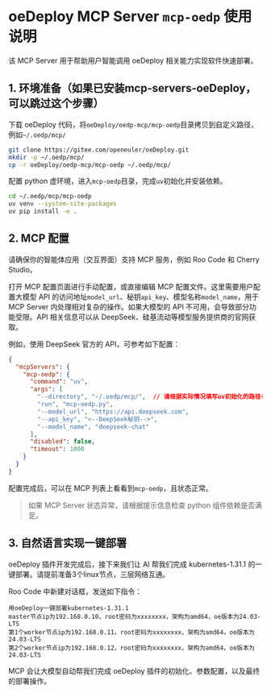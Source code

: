 # oeDeploy MCP Server `mcp-oedp` 使用说明

该 MCP Server 用于帮助用户智能调用 oeDeploy 相关能力实现软件快速部署。

## 1. 环境准备（如果已安装mcp-servers-oeDeploy，可以跳过这个步骤）

下载 oeDeploy 代码，将`oeDeploy/oedp-mcp/mcp-oedp`目录拷贝到自定义路径，例如`~/.oedp/mcp/`

```bash
git clone https://gitee.com/openeuler/oeDeploy.git
mkdir -p ~/.oedp/mcp/
cp -r oeDeploy/oedp-mcp/mcp-oedp ~/.oedp/mcp/
```

配置 python 虚环境，进入`mcp-oedp`目录，完成`uv`初始化并安装依赖。

```bash
cd ~/.oedp/mcp/mcp-oedp
uv venv --system-site-packages
uv pip install -e .
```

## 2. MCP 配置

请确保你的智能体应用（交互界面）支持 MCP 服务，例如 Roo Code 和 Cherry Studio。

打开 MCP 配置页面进行手动配置，或直接编辑 MCP 配置文件。这里需要用户配置大模型 API 的访问地址`model_url`、秘钥`api_key`、模型名称`model_name`，用于 MCP Server 内处理相对复杂的操作。如果大模型的 API 不可用，会导致部分功能受限。API 相关信息可以从 DeepSeek、硅基流动等模型服务提供商的官网获取。

例如，使用 DeepSeek 官方的 API，可参考如下配置：

````json
{
  "mcpServers": {
    "mcp-oedp": {
      "command": "uv",
      "args": [
        "--directory", "~/.oedp/mcp/",  // 请根据实际情况填写uv初始化的路径(即mcp-oedp.py所在路径)
        "run", "mcp-oedp.py",
        "--model_url", "https://api.deepseek.com",
        "--api_key", "<--DeepSeek秘钥-->",
        "--model_name", "deepseek-chat"
      ],
      "disabled": false,
      "timeout": 1800
    }
  }
}
````

配置完成后，可以在 MCP 列表上看看到`mcp-oedp`，且状态正常。

> 如果 MCP Server 状态异常，请根据提示信息检查 python 组件依赖是否满足。

## 3. 自然语言实现一键部署

oeDeploy 插件开发完成后，接下来我们让 AI 帮我们完成 kubernetes-1.31.1 的一键部署。请提前准备3个linux节点，三层网络互通。

Roo Code 中新建对话框，发送如下指令：

```
用oeDeploy一键部署kubernetes-1.31.1
master节点ip为192.168.0.10，root密码为xxxxxxxx，架构为amd64，oe版本为24.03-LTS
第1个worker节点ip为192.168.0.11，root密码为xxxxxxxx，架构为amd64，oe版本为24.03-LTS
第2个worker节点ip为192.168.0.12，root密码为xxxxxxxx，架构为amd64，oe版本为24.03-LTS
```

MCP 会让大模型自动帮我们完成 oeDeploy 插件的初始化、参数配置，以及最终的部署操作。
